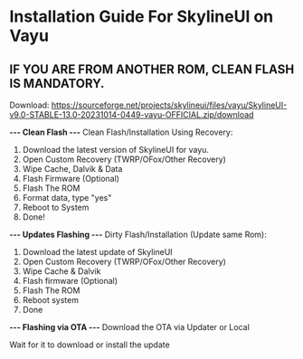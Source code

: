 # Installation Guide For SkylineUI on Vayu

## IF YOU ARE FROM ANOTHER ROM, CLEAN FLASH IS MANDATORY.

Download: https://sourceforge.net/projects/skylineui/files/vayu/SkylineUI-v9.0-STABLE-13.0-20231014-0449-vayu-OFFICIAL.zip/download

**--- Clean Flash ---**
Clean Flash/Installation Using Recovery:
1. Download the latest version of SkylineUI for vayu.
2. Open Custom Recovery (TWRP/OFox/Other Recovery)
3. Wipe Cache, Dalvik & Data
4. Flash Firmware (Optional)
5. Flash The ROM
8. Format data, type "yes"
9. Reboot to System
10. Done!

**--- Updates Flashing ---**
Dirty Flash/Installation (Update same Rom):
1. Download the latest update of SkylineUI
2. Open Custom Recovery (TWRP/OFox/Other Recovery)
3. Wipe Cache & Dalvik
5. Flash firmware (Optional)
6. Flash The ROM
7. Reboot system
8. Done

**--- Flashing via OTA ---**
Download the OTA via Updater or Local

Wait for it to download or install the update
